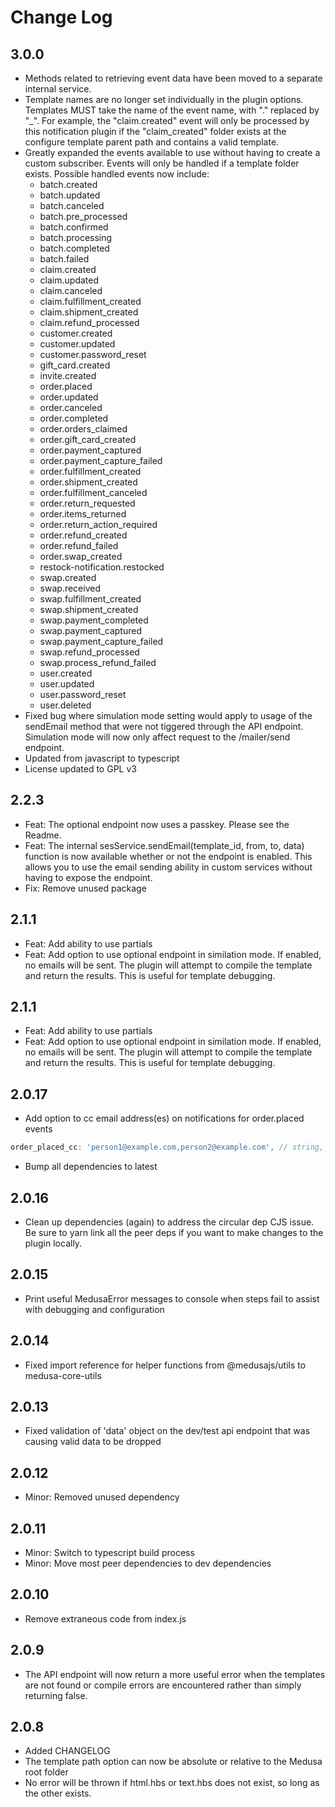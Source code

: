 # Change Log

## 3.0.0

- Methods related to retrieving event data have been moved to a separate internal service.
- Template names are no longer set individually in the plugin options.  Templates MUST take the name of the event name, with "." replaced by "_".  For example, the "claim.created" event will only be processed by this notification plugin if the "claim_created" folder exists at the configure template parent path and contains a valid template.
- Greatly expanded the events available to use without having to create a custom subscriber.  Events will only be handled if a template folder exists.  Possible handled events now include:
   * batch.created
   * batch.updated
   * batch.canceled
   * batch.pre_processed
   * batch.confirmed
   * batch.processing
   * batch.completed
   * batch.failed
   * claim.created
   * claim.updated
   * claim.canceled
   * claim.fulfillment_created
   * claim.shipment_created
   * claim.refund_processed
   * customer.created
   * customer.updated
   * customer.password_reset
   * gift_card.created
   * invite.created
   * order.placed
   * order.updated
   * order.canceled
   * order.completed
   * order.orders_claimed
   * order.gift_card_created
   * order.payment_captured
   * order.payment_capture_failed
   * order.fulfillment_created
   * order.shipment_created
   * order.fulfillment_canceled
   * order.return_requested
   * order.items_returned
   * order.return_action_required
   * order.refund_created
   * order.refund_failed
   * order.swap_created
   * restock-notification.restocked
   * swap.created
   * swap.received
   * swap.fulfillment_created
   * swap.shipment_created
   * swap.payment_completed
   * swap.payment_captured
   * swap.payment_capture_failed
   * swap.refund_processed
   * swap.process_refund_failed
   * user.created
   * user.updated
   * user.password_reset
   * user.deleted
- Fixed bug where simulation mode setting would apply to usage of the sendEmail method that were not tiggered through the API endpoint.  Simulation mode will now only affect request to the /mailer/send endpoint.
- Updated from javascript to typescript
- License updated to GPL v3

## 2.2.3

- Feat: The optional endpoint now uses a passkey.  Please see the Readme.
- Feat: The internal sesService.sendEmail(template_id, from, to, data) function is now available whether or not the endpoint is enabled.  This allows you to use the email sending ability in custom services without having to expose the endpoint.
- Fix: Remove unused package

## 2.1.1

- Feat: Add ability to use partials
- Feat: Add option to use optional endpoint in similation mode.  If enabled, no emails will be sent.  The plugin will attempt to compile the template and return the results.  This is useful for template debugging.

## 2.1.1

- Feat: Add ability to use partials
- Feat: Add option to use optional endpoint in similation mode.  If enabled, no emails will be sent.  The plugin will attempt to compile the template and return the results.  This is useful for template debugging.

## 2.0.17

- Add option to cc email address(es) on notifications for order.placed events
```js
order_placed_cc: 'person1@example.com,person2@example.com', // string, email address separated by comma
```
- Bump all dependencies to latest

## 2.0.16

- Clean up dependencies (again) to address the circular dep CJS issue.  Be sure to yarn link all the peer deps if you want to make changes to the plugin locally.

## 2.0.15

- Print useful MedusaError messages to console when steps fail to assist with debugging and configuration

## 2.0.14

- Fixed import reference for helper functions from @medusajs/utils to medusa-core-utils

## 2.0.13

- Fixed validation of 'data' object on the dev/test api endpoint that was causing valid data to be dropped

## 2.0.12

- Minor: Removed unused dependency

## 2.0.11

- Minor: Switch to typescript build process
- Minor: Move most peer dependencies to dev dependencies

## 2.0.10

- Remove extraneous code from index.js

## 2.0.9

- The API endpoint will now return a more useful error when the templates are not found or compile errors are encountered rather than simply returning false.

## 2.0.8

- Added CHANGELOG
- The template path option can now be absolute or relative to the Medusa root folder
- No error will be thrown if html.hbs or text.hbs does not exist, so long as the other exists.
